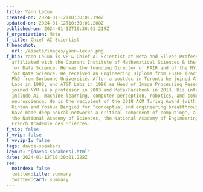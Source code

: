 ```yaml
---
title: Yann LeCun
created-on: 2024-01-12T10:30:01.194Z
updated-on: 2024-01-12T10:30:01.208Z
published-on: 2024-01-12T10:30:01.219Z
f_organization: Meta
f_title: Chief AI Scientist
f_headshot:
  url: /assets/images/yann-lecun.png
f_bio: Yann LeCun is VP & Chief AI Scientist at Meta and Silver Professor at NYU
  affiliated with the Courant Institute of Mathematical Sciences & the Center
  for Data Science. He was the founding Director of FAIR and of the NYU Center
  for Data Science. He received an Engineering Diploma from ESIEE (Paris) and a
  PhD from Sorbonne Université. After a postdoc in Toronto he joined AT&T Bell
  Labs in 1988, and AT&T Labs in 1996 as Head of Image Processing Research. He
  joined NYU as a professor in 2003 and Meta/Facebook in 2013. His interests
  include AI, machine learning, computer perception, robotics, and computational
  neuroscience. He is the recipient of the 2018 ACM Turing Award (with Geoffrey
  Hinton and Yoshua Bengio) for "conceptual and engineering breakthroughs that
  have made deep neural networks a critical component of computing", a member of
  the National Academy of Sciences, the National Academy of Engineering, the
  French Académie des Sciences.
f_vip: false
f_vvip: false
f_vvvip-1: false
tags: davos-speakers
layout: "[davos-speakers].html"
date: 2024-01-12T10:30:01.228Z
seo:
  noindex: false
  twitter:title: summary
  twitter:card: summary
---
```

